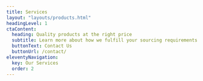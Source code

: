 ```yaml
---
title: Services
layout: "layouts/products.html"
headingLevel: 1
ctaContent:
  heading: Quality products at the right price
  subtitle: Learn more about how we fulfill your sourcing requirements by leveraging our presence at major gateway ports.
  buttonText: Contact Us
  buttonUrl: /contact/
eleventyNavigation:
  key: Our Services
  order: 2
---
```

